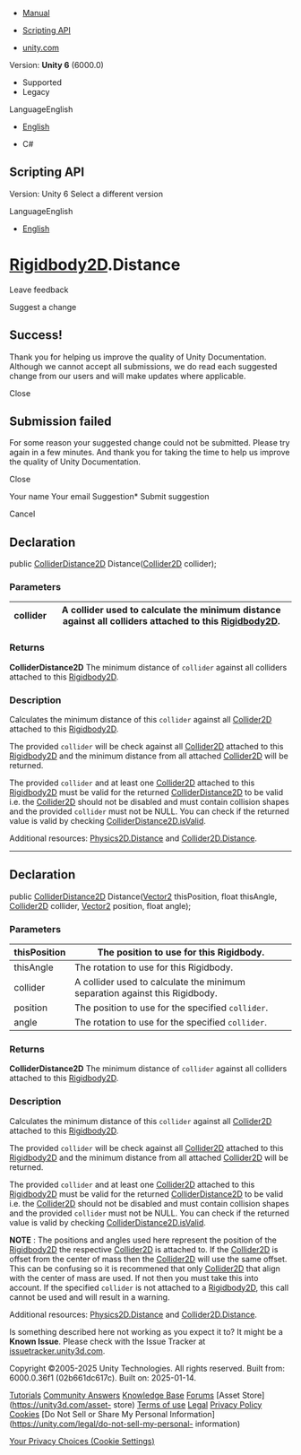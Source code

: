 [ ]()

  * [Manual](../Manual/index.html)
  * [Scripting API](../ScriptReference/index.html)

  * [unity.com](https://unity.com/)

Version: **Unity 6** (6000.0)

  * Supported
  * Legacy

LanguageEnglish

  * [English]()

  * C#

[ ](https://docs.unity3d.com)

## Scripting API

Version: Unity 6 Select a different version

LanguageEnglish

  * [English]()

#  [Rigidbody2D](Rigidbody2D.html).Distance

Leave feedback

Suggest a change

## Success!

Thank you for helping us improve the quality of Unity Documentation. Although
we cannot accept all submissions, we do read each suggested change from our
users and will make updates where applicable.

Close

## Submission failed

For some reason your suggested change could not be submitted. Please <a>try
again</a> in a few minutes. And thank you for taking the time to help us
improve the quality of Unity Documentation.

Close

Your name Your email Suggestion* Submit suggestion

Cancel

[ ]()

## Declaration

public [ColliderDistance2D](ColliderDistance2D.html)
Distance([Collider2D](Collider2D.html) collider);

### Parameters

collider | A collider used to calculate the minimum distance against all colliders attached to this [Rigidbody2D](Rigidbody2D.html).  
---|---  
  
### Returns

**ColliderDistance2D** The minimum distance of `collider` against all
colliders attached to this [Rigidbody2D](Rigidbody2D.html).

### Description

Calculates the minimum distance of this `collider` against all
[Collider2D](Collider2D.html) attached to this
[Rigidbody2D](Rigidbody2D.html).

The provided `collider` will be check against all
[Collider2D](Collider2D.html) attached to this [Rigidbody2D](Rigidbody2D.html)
and the minimum distance from all attached [Collider2D](Collider2D.html) will
be returned.  
  
The provided `collider` and at least one [Collider2D](Collider2D.html)
attached to this [Rigidbody2D](Rigidbody2D.html) must be valid for the
returned [ColliderDistance2D](ColliderDistance2D.html) to be valid i.e. the
[Collider2D](Collider2D.html) should not be disabled and must contain
collision shapes and the provided `collider` must not be NULL. You can check
if the returned value is valid by checking
[ColliderDistance2D.isValid](ColliderDistance2D-isValid.html).  
  
Additional resources: [Physics2D.Distance](Physics2D.Distance.html) and
[Collider2D.Distance](Collider2D.Distance.html).

* * *

## Declaration

public [ColliderDistance2D](ColliderDistance2D.html)
Distance([Vector2](Vector2.html) thisPosition, float thisAngle,
[Collider2D](Collider2D.html) collider, [Vector2](Vector2.html) position,
float angle);

### Parameters

thisPosition | The position to use for this Rigidbody.  
---|---  
thisAngle | The rotation to use for this Rigidbody.  
collider | A collider used to calculate the minimum separation against this Rigidbody.  
position | The position to use for the specified `collider`.  
angle | The rotation to use for the specified `collider`.  
  
### Returns

**ColliderDistance2D** The minimum distance of `collider` against all
colliders attached to this [Rigidbody2D](Rigidbody2D.html).

### Description

Calculates the minimum distance of this `collider` against all
[Collider2D](Collider2D.html) attached to this
[Rigidbody2D](Rigidbody2D.html).

The provided `collider` will be check against all
[Collider2D](Collider2D.html) attached to this [Rigidbody2D](Rigidbody2D.html)
and the minimum distance from all attached [Collider2D](Collider2D.html) will
be returned.  
  
The provided `collider` and at least one [Collider2D](Collider2D.html)
attached to this [Rigidbody2D](Rigidbody2D.html) must be valid for the
returned [ColliderDistance2D](ColliderDistance2D.html) to be valid i.e. the
[Collider2D](Collider2D.html) should not be disabled and must contain
collision shapes and the provided `collider` must not be NULL. You can check
if the returned value is valid by checking
[ColliderDistance2D.isValid](ColliderDistance2D-isValid.html).  
  
**NOTE** : The positions and angles used here represent the position of the
[Rigidbody2D](Rigidbody2D.html) the respective [Collider2D](Collider2D.html)
is attached to. If the [Collider2D](Collider2D.html) is offset from the center
of mass then the [Collider2D](Collider2D.html) will use the same offset. This
can be confusing so it is recommened that only [Collider2D](Collider2D.html)
that align with the center of mass are used. If not then you must take this
into account. If the specified `collider` is not attached to a
[Rigidbody2D](Rigidbody2D.html), this call cannot be used and will result in a
warning.  
  
Additional resources: [Physics2D.Distance](Physics2D.Distance.html) and
[Collider2D.Distance](Collider2D.Distance.html).

Is something described here not working as you expect it to? It might be a
**Known Issue**. Please check with the Issue Tracker at
[issuetracker.unity3d.com](https://issuetracker.unity3d.com).

Copyright ©2005-2025 Unity Technologies. All rights reserved. Built from:
6000.0.36f1 (02b661dc617c). Built on: 2025-01-14.

[Tutorials](https://unity3d.com/learn) [Community
Answers](https://answers.unity3d.com) [Knowledge
Base](https://support.unity3d.com/hc/en-us)
[Forums](https://forum.unity3d.com) [Asset Store](https://unity3d.com/asset-
store) [Terms of use](https://docs.unity3d.com/Manual/TermsOfUse.html)
[Legal](https://unity.com/legal) [Privacy
Policy](https://unity.com/legal/privacy-policy)
[Cookies](https://unity.com/legal/cookie-policy) [Do Not Sell or Share My
Personal Information](https://unity.com/legal/do-not-sell-my-personal-
information)

[Your Privacy Choices (Cookie Settings)](javascript:void\(0\);)

